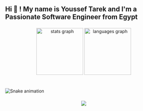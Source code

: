 <h2 align="left">Hi 👋 ! My name is Youssef Tarek and I'm a Passionate Software Engineer from Egypt</h2>

###

<div align="center">
  <img src="https://github-readme-stats.vercel.app/api?username=kallmejoe&hide_title=false&hide_rank=false&show_icons=true&include_all_commits=true&count_private=true&disable_animations=false&theme=dracula&locale=en&hide_border=false" height="150" alt="stats graph"  />
  <img src="https://github-readme-stats.vercel.app/api/top-langs?username=kallmejoe&locale=en&hide_title=false&layout=compact&card_width=320&langs_count=5&theme=dracula&hide_border=false" height="150" alt="languages graph"  />
</div>

###

<br clear="both">

<img src="https://raw.githubusercontent.com/yousseftarek/yousseftarek/output/snake.svg" alt="Snake animation" />

###

<div align="center">
  <img src="https://profile-counter.glitch.me/yousseftarek/count.svg?"  />
</div>
